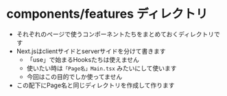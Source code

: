 # components/features ディレクトリ

* それぞれのページで使うコンポーネントたちをまとめておくディレクトリです
* Next.jsはclientサイドとserverサイドを分けて書きます
  * 「use」で始まるHooksたちは使えません
  * 使いたい時は`「Page名」Main.tsx` みたいにして使います
  * 今回はこの目的でしか使ってません
* この配下にPage名と同じディレクトリを作成して作ります
